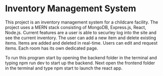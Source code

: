 # Inventory Management System

This project is an inventory management system for a childcare facility. The project uses a MERN stack consisting of MongoDB, Express.js, React, Node.js. Current features are a user is able to securley log into the site and see the current inventory. The user can add a new item and delete existing items. Items are added and deleted in real-time. Users can edit and request items. Each room has its own dedicated page.

To run this program start by opening the backend folder in the terminal and typing npm run dev to start up the backend. Next open the frontend folder in the terminal and type npm start to launch the react app.